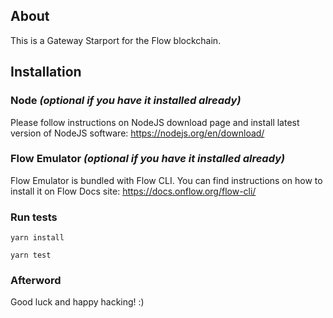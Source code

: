 ## About

This is a Gateway Starport for the Flow blockchain.

## Installation

### Node _(optional if you have it installed already)_

Please follow instructions on NodeJS download page and install latest version of NodeJS software:
https://nodejs.org/en/download/

### Flow Emulator _(optional if you have it installed already)_

Flow Emulator is bundled with Flow CLI. You can find instructions on how to install it on Flow Docs site:
https://docs.onflow.org/flow-cli/

### Run tests
```yarn install```

```yarn test```

### Afterword

Good luck and happy hacking! :)

